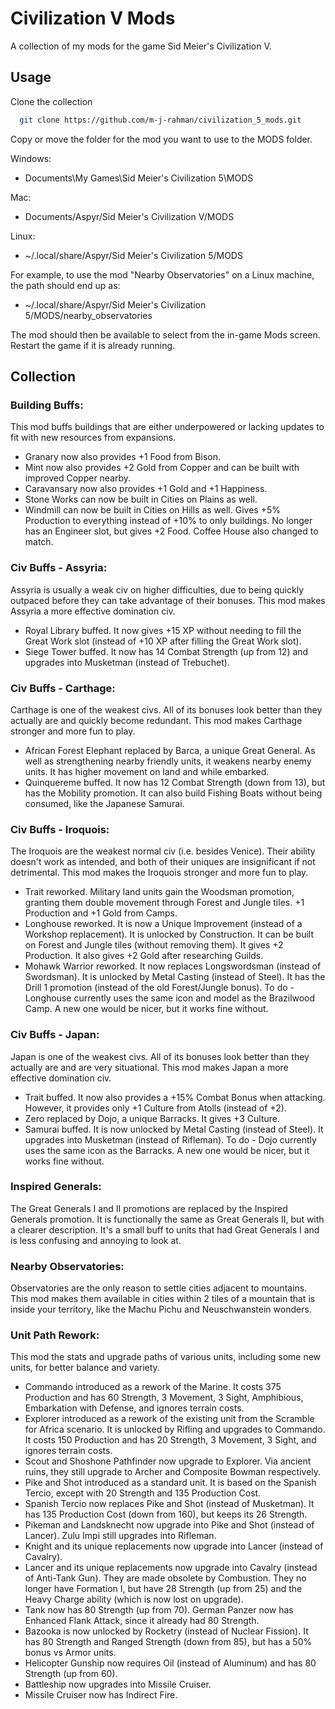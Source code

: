 
# Civilization V Mods

A collection of my mods for the game Sid Meier's Civilization V.

## Usage

Clone the collection

```bash
  git clone https://github.com/m-j-rahman/civilization_5_mods.git
```

Copy or move the folder for the mod you want to use to the MODS folder.

Windows: 

* Documents\My Games\Sid Meier's Civilization 5\MODS

Mac:

* Documents/Aspyr/Sid Meier's Civilization V/MODS

Linux:

* ~/.local/share/Aspyr/Sid Meier's Civilization 5/MODS

For example, to use the mod "Nearby Observatories" on a Linux machine, the path should end up as:  
* ~/.local/share/Aspyr/Sid Meier's Civilization 5/MODS/nearby_observatories

The mod should then be available to select from the in-game Mods screen.  
Restart the game if it is already running.  

## Collection

### Building Buffs:
This mod buffs buildings that are either underpowered or lacking updates to fit with new resources from expansions.
* Granary now also provides +1 Food from Bison.
* Mint now also provides +2 Gold from Copper and can be built with improved Copper nearby.
* Caravansary now also provides +1 Gold and +1 Happiness.
* Stone Works can now be built in Cities on Plains as well.
* Windmill can now be built in Cities on Hills as well. Gives +5% Production to everything instead of +10% to only buildings. No longer has an Engineer slot, but gives +2 Food. Coffee House also changed to match.

### Civ Buffs - Assyria:
Assyria is usually a weak civ on higher difficulties, due to being quickly outpaced before they can take advantage of their bonuses. This mod makes Assyria a more effective domination civ.
* Royal Library buffed. It now gives +15 XP without needing to fill the Great Work slot (instead of +10 XP after filling the Great Work slot).
* Siege Tower buffed. It now has 14 Combat Strength (up from 12) and upgrades into Musketman (instead of Trebuchet).

### Civ Buffs - Carthage:
Carthage is one of the weakest civs. All of its bonuses look better than they actually are and quickly become redundant. This mod makes Carthage stronger and more fun to play.
* African Forest Elephant replaced by Barca, a unique Great General. As well as strengthening nearby friendly units, it weakens nearby enemy units. It has higher movement on land and while embarked.
* Quinquereme buffed. It now has 12 Combat Strength (down from 13), but has the Mobility promotion. It can also build Fishing Boats without being consumed, like the Japanese Samurai.

### Civ Buffs - Iroquois:
The Iroquois are the weakest normal civ (i.e. besides Venice). Their ability doesn't work as intended, and both of their uniques are insignificant if not detrimental. This mod makes the Iroquois stronger and more fun to play.
* Trait reworked. Military land units gain the Woodsman promotion, granting them double movement through Forest and Jungle tiles. +1 Production and +1 Gold from Camps.
* Longhouse reworked. It is now a Unique Improvement (instead of a Workshop replacement). It is unlocked by Construction. It can be built on Forest and Jungle tiles (without removing them). It gives +2 Production. It also gives +2 Gold after researching Guilds.
* Mohawk Warrior reworked. It now replaces Longswordsman (instead of Swordsman). It is unlocked by Metal Casting (instead of Steel). It has the Drill 1 promotion (instead of the old Forest/Jungle bonus).
To do - Longhouse currently uses the same icon and model as the Brazilwood Camp. A new one would be nicer, but it works fine without.

### Civ Buffs - Japan:
Japan is one of the weakest civs. All of its bonuses look better than they actually are and are very situational. This mod makes Japan a more effective domination civ.
* Trait buffed. It now also provides a +15% Combat Bonus when attacking. However, it provides only +1 Culture from Atolls (instead of +2).
* Zero replaced by Dojo, a unique Barracks. It gives +3 Culture.
* Samurai buffed. It is now unlocked by Metal Casting (instead of Steel). It upgrades into Musketman (instead of Rifleman).
To do - Dojo currently uses the same icon as the Barracks. A new one would be nicer, but it works fine without.

### Inspired Generals:
The Great Generals I and II promotions are replaced by the Inspired Generals promotion. It is functionally the same as Great Generals II, but with a clearer description. It's a small buff to units that had Great Generals I and is less confusing and annoying to look at.

### Nearby Observatories:
Observatories are the only reason to settle cities adjacent to mountains. This mod makes them available in cities within 2 tiles of a mountain that is inside your territory, like the Machu Pichu and Neuschwanstein wonders.

### Unit Path Rework:
This mod the stats and upgrade paths of various units, including some new units, for better balance and variety.
* Commando introduced as a rework of the Marine. It costs 375 Production and has 60 Strength, 3 Movement, 3 Sight, Amphibious, Embarkation with Defense, and ignores terrain costs.
* Explorer introduced as a rework of the existing unit from the Scramble for Africa scenario. It is unlocked by Rifling and upgrades to Commando. It costs 150 Production and has 20 Strength, 3 Movement, 3 Sight, and ignores terrain costs.
* Scout and Shoshone Pathfinder now upgrade to Explorer. Via ancient ruins, they still upgrade to Archer and Composite Bowman respectively.
* Pike and Shot introduced as a standard unit. It is based on the Spanish Tercio, except with 20 Strength and 135 Production Cost.
* Spanish Tercio now replaces Pike and Shot (instead of Musketman). It has 135 Production Cost (down from 160), but keeps its 26 Strength.
* Pikeman and Landsknecht now upgrade into Pike and Shot (instead of Lancer). Zulu Impi still upgrades into Rifleman.
* Knight and its unique replacements now upgrade into Lancer (instead of Cavalry).
* Lancer and its unique replacements now upgrade into Cavalry (instead of Anti-Tank Gun). They are made obsolete by Combustion. They no longer have Formation I, but have 28 Strength (up from 25) and the Heavy Charge ability (which is now lost on upgrade).
* Tank now has 80 Strength (up from 70). German Panzer now has Enhanced Flank Attack, since it already had 80 Strength.
* Bazooka is now unlocked by Rocketry (instead of Nuclear Fission). It has 80 Strength and Ranged Strength (down from 85), but has a 50% bonus vs Armor units.
* Helicopter Gunship now requires Oil (instead of Aluminum) and has 80 Strength (up from 60).
* Battleship now upgrades into Missile Cruiser.
* Missile Cruiser now has Indirect Fire.


